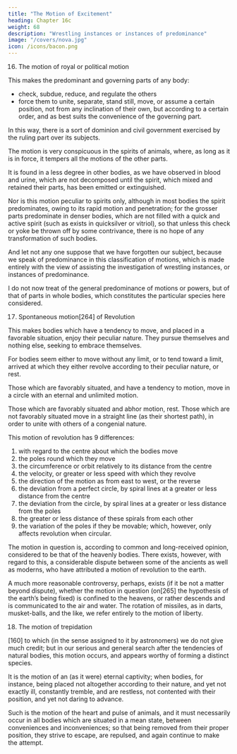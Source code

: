 ```yaml
---
title: "The Motion of Excitement"
heading: Chapter 16c
weight: 68
description: "Wrestling instances or instances of predominance"
image: "/covers/nova.jpg"
icon: /icons/bacon.png
---
```



16.  The motion of royal or political motion

This makes the predominant and governing parts of any body:
- check, subdue, reduce, and regulate the others
- force them to unite, separate, stand still, move, or assume a certain position, not from any inclination of their own, but according to a certain order, and as best suits the convenience of the governing part.

In this way, there is a sort of dominion and civil government exercised by the ruling part over its subjects. 

The motion is very conspicuous in the spirits of animals, where, as long as it is in force, it tempers all the motions of the other parts. 

It is found in a less degree in other bodies, as we have observed in blood and urine, which are not decomposed until the spirit, which mixed and retained their parts, has been emitted or extinguished. 

Nor is this motion peculiar to spirits only, although in most bodies the spirit predominates, owing to its rapid motion and penetration; for the grosser parts predominate in denser bodies, which are not filled with a quick and active spirit (such as exists in quicksilver or vitriol), so that unless this check or yoke be thrown off by some contrivance, there is no hope of any transformation of such bodies. 

And let not any one suppose that we have forgotten our subject, because we speak of predominance in this classification of motions, which is made entirely with the view of assisting the investigation of wrestling instances, or instances of predominance. 

I do not now treat of the general predominance of motions or powers, but of that of parts in whole bodies, which constitutes the particular species here considered.


17. Spontaneous motion[264] of Revolution

This makes bodies which have a tendency to move, and placed in a favorable situation, enjoy their peculiar nature. They pursue themselves and nothing else, seeking to embrace themselves. 

For bodies seem either to move without any limit, or to tend toward a limit, arrived at which they either revolve according to their peculiar nature, or rest.

Those which are favorably situated, and have a tendency to motion, move in a circle with an eternal and unlimited motion.

Those which are favorably situated and abhor motion, rest. Those which are not favorably situated move in a straight line (as their shortest path), in order to unite with others of a congenial nature. 

This motion of revolution has 9 differences:

1. with regard to the centre about which the bodies move
2. the poles round which they move
3. the circumference or orbit relatively to its distance from the centre
4. the velocity, or greater or less speed with which they revolve
5. the direction of the motion as from east to west, or the reverse
6. the deviation from a perfect circle, by spiral lines at a greater or less distance from the centre
7. the deviation from the circle, by spiral lines at a greater or less distance from the poles
8. the greater or less distance of these spirals from each other
9. the variation of the poles if they be movable; which, however, only affects revolution when circular. 

The motion in question is, according to common and long-received opinion, considered to be that of the heavenly bodies. There exists, however, with regard to this, a considerable dispute between some of the ancients as well as moderns, who have attributed a motion of revolution to the earth. 

A much more reasonable controversy, perhaps, exists (if it be not a matter beyond dispute), whether the motion in question (on[265] the hypothesis of the earth’s being fixed) is confined to the heavens, or rather descends and is communicated to the air and water. The rotation of missiles, as in darts, musket-balls, and the like, we refer entirely to the motion of liberty.


18. The motion of trepidation

[160] to which (in the sense assigned to it by astronomers) we do not give much credit; but in our serious and general search after the tendencies of natural bodies, this motion occurs, and appears worthy of forming a distinct species. 

It is the motion of an (as it were) eternal captivity; when bodies, for instance, being placed not altogether according to their nature, and yet not exactly ill, constantly tremble, and are restless, not contented with their position, and yet not daring to advance. 

Such is the motion of the heart and pulse of animals, and it must necessarily occur in all bodies which are situated in a mean state, between conveniences and inconveniences; so that being removed from their proper position, they strive to escape, are repulsed, and again continue to make the attempt.

